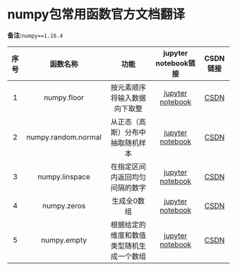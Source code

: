 # numpy包常用函数官方文档翻译   

**备注:**`numpy==1.16.4`

| 序号 | 函数名称 | 功能 | jupyter notebook链接 | CSDN链接 | 
|:---:|:---:|:---:|:---:|:---:|
| 1 | numpy.floor | 按元素顺序将输入数据向下取整 |[jupyter notebook](https://github.com/wzy6642/numpy-translate/blob/master/floor.ipynb) | [CSDN](https://blog.csdn.net/wzy628810/article/details/103794351) |
| 2 | numpy.random.normal | 从正态（高斯）分布中抽取随机样本 |[jupyter notebook](https://github.com/wzy6642/numpy-translate/blob/master/random.normal.ipynb) | [CSDN](https://blog.csdn.net/wzy628810/article/details/103807829) |
| 3 | numpy.linspace | 在指定区间内返回均匀间隔的数字 |[jupyter notebook](https://github.com/wzy6642/numpy-translate/blob/master/linspace.ipynb) | [CSDN](https://blog.csdn.net/wzy628810/article/details/103810762) |
| 4 | numpy.zeros | 生成全0数组 |[jupyter notebook](https://github.com/wzy6642/numpy-translate/blob/master/zeros.ipynb) | [CSDN](https://blog.csdn.net/wzy628810/article/details/103811616) |
| 5 | numpy.empty | 根据给定的维度和数值类型随机生成一个数组 |[jupyter notebook](https://github.com/wzy6642/numpy-translate/blob/master/empty.ipynb) | [CSDN]() |

